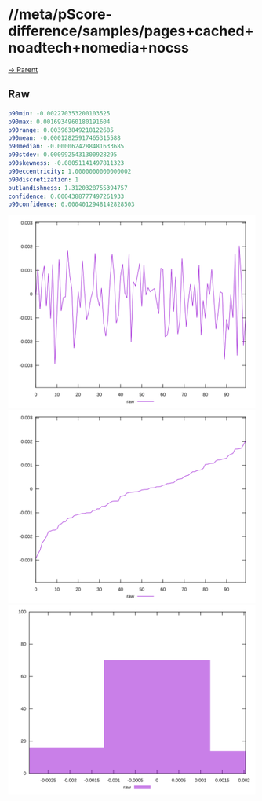 
# //meta/pScore-difference/samples/pages+cached+noadtech+nomedia+nocss

[→ Parent](../..)


## Raw


```yaml
p90min: -0.002270353200103525
p90max: 0.0016934960180191604
p90range: 0.003963849218122685
p90mean: -0.00012825917465315588
p90median: -0.0000624288481633685
p90stdev: 0.0009925431300928295
p90skewness: -0.08051141497811323
p90eccentricity: 1.0000000000000002
p90discretization: 1
outlandishness: 1.3120328755394757
confidence: 0.0004388777497261933
p90confidence: 0.0004012948142828503

```

![PLOT: raw-values](./raw/values.svg)![PLOT: raw-sorted](./raw/sorted.svg)![PLOT: raw-histogram](./raw/histogram.svg)